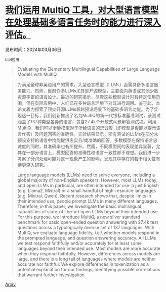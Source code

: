 # [我们运用 MultiQ 工具，对大型语言模型在处理基础多语言任务时的能力进行深入评估。](https://arxiv.org/abs/2403.03814)

发布时间：2024年03月06日

`LLM应用`

> Evaluating the Elementary Multilingual Capabilities of Large Language Models with MultiQ

> 为满足全球非英语用户的需求，大型语言模型（LLMs）亟需具备多语言服务能力。然而，目前许多LLMs尤其是开源模型，主要面向英语或其他少数资源丰富的语言设计。最近的研究揭示，尽管这些模型设计时有特定使用范围，但在实际应用中，人们已在多种语言环境下对其进行调用。鉴于此，本论文着力探索了顶尖开源LLMs超越预设场景下的基础多语言功能。为了实现这一目标，我们创新推出了名为MultiQ的新一代银标准基准测试，该测试涵盖了137种类型各异的语言，包含27.4k个开放式问题解答测试项。利用MultiQ，我们可以衡量模型对于所给语言的忠诚度（即模型是否能以提示语言作答）及问题回答的准确性。实验结果显示，所有测试的LLMs在部分未预设支持的语言中均能提供忠实且/或准确的回答，多数模型在保持语言忠诚度的同时，其准确率也有所提升。然而，不同模型间的表现差异显著，尤其在一部分语言上，模型回答的准确性和语言一致性都不理想。我们进一步考察了分词处理可能对这一现象产生的影响，发现其中存在的若干相关性有待更深入研究。

> Large language models (LLMs) need to serve everyone, including a global majority of non-English speakers. However, most LLMs today, and open LLMs in particular, are often intended for use in just English (e.g. Llama2, Mistral) or a small handful of high-resource languages (e.g. Mixtral, Qwen). Recent research shows that, despite limits in their intended use, people prompt LLMs in many different languages. Therefore, in this paper, we investigate the basic multilingual capabilities of state-of-the-art open LLMs beyond their intended use. For this purpose, we introduce MultiQ, a new silver standard benchmark for basic open-ended question answering with 27.4k test questions across a typologically diverse set of 137 languages. With MultiQ, we evaluate language fidelity, i.e.\ whether models respond in the prompted language, and question answering accuracy. All LLMs we test respond faithfully and/or accurately for at least some languages beyond their intended use. Most models are more accurate when they respond faithfully. However, differences across models are large, and there is a long tail of languages where models are neither accurate nor faithful. We explore differences in tokenization as a potential explanation for our findings, identifying possible correlations that warrant further investigation.

[Arxiv](https://arxiv.org/abs/2403.03814)